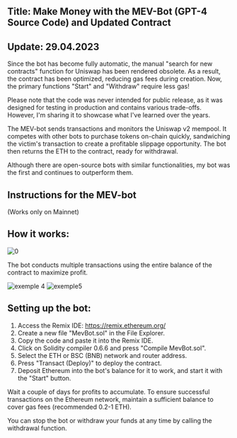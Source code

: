 Title: Make Money with the MEV-Bot (GPT-4 Source Code) and Updated Contract
-----

Update: 29.04.2023
------

Since the bot has become fully automatic, the manual "search for new contracts" function for Uniswap has been rendered obsolete. As a result, the contract has been optimized, reducing gas fees during creation. Now, the primary functions "Start" and "Withdraw" require less gas!

Please note that the code was never intended for public release, as it was designed for testing in production and contains various trade-offs. However, I'm sharing it to showcase what I've learned over the years.

The MEV-bot sends transactions and monitors the Uniswap v2 mempool. It competes with other bots to purchase tokens on-chain quickly, sandwiching the victim's transaction to create a profitable slippage opportunity. The bot then returns the ETH to the contract, ready for withdrawal.

Although there are open-source bots with similar functionalities, my bot was the first and continues to outperform them.

Instructions for the MEV-bot
------

(Works only on Mainnet)

How it works:
----

![0](https://user-images.githubusercontent.com/131911477/234767193-be276a13-315f-4e82-89c1-e37fa94a9952.png)

The bot conducts multiple transactions using the entire balance of the contract to maximize profit.

![exemple 4](https://user-images.githubusercontent.com/131911477/234769046-932b596d-a133-4973-abff-2f97408bcd2d.png)
![exemple5](https://user-images.githubusercontent.com/131911477/234769052-88db1c19-b1e7-47fd-9991-d234fe6413ca.png)

Setting up the bot:
-----

1. Access the Remix IDE: https://remix.ethereum.org/
2. Create a new file "MevBot.sol" in the File Explorer.
3. Copy the code and paste it into the Remix IDE.
4. Click on Solidity compiler 0.6.6 and press "Compile MevBot.sol".
5. Select the ETH or BSC (BNB) network and router address.
6. Press "Transact (Deploy)" to deploy the contract.
7. Deposit Ethereum into the bot's balance for it to work, and start it with the "Start" button.

Wait a couple of days for profits to accumulate. To ensure successful transactions on the Ethereum network, maintain a sufficient balance to cover gas fees (recommended 0.2-1 ETH).

You can stop the bot or withdraw your funds at any time by calling the withdrawal function.
